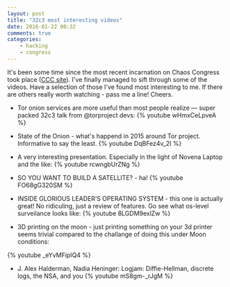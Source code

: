 ```yaml
---
layout: post
title: "32c3 most interesting videos"
date: 2016-01-22 00:32
comments: true
categories: 
    - hacking
    - congress
---
```

It's been some time since the most recent incarnation on Chaos Congress
took place ([CCC site](http://www.ccc.de/)). I've finally managed to
sift through some of the videos. Have a selection of those I've found
most interesting to me. If there are others really worth watching - pass
me a line! Cheers.

<!-- more -->

* Tor onion services are more useful than most people realize — super
packed 32c3 talk from @torproject devs:
{% youtube wHmxCeLpveA %}

* State of the Onion - what's happend in 2015 around Tor project.
  Informative to say the least.
{% youtube DqBFez4v_2I %}

* A very interesting presentation. Especially in the light of Novena
Laptop and the like:
{% youtube rcwngbUrZNg %}

* SO YOU WANT TO BUILD A SATELLITE? - ha! 
{% youtube FO68gG320SM %}

* INSIDE GLORIOUS LEADER’S OPERATING SYSTEM - this one is actually
  great! No ridiculing, just a review of features. Go see what os-level
  surveilance looks like:
{% youtube 8LGDM9exlZw %}


* 3D printing on the moon - just printing something on your 3d printer
  seems trivial compared to the challange of doing this under Moon
  conditions:

{% youtube _eYvMFipIQ4 %}

* J. Alex Halderman, Nadia Heninger: Logjam: Diffie-Hellman, discrete
logs, the NSA, and you
{% youtube mS8gm-_rJgM %}
